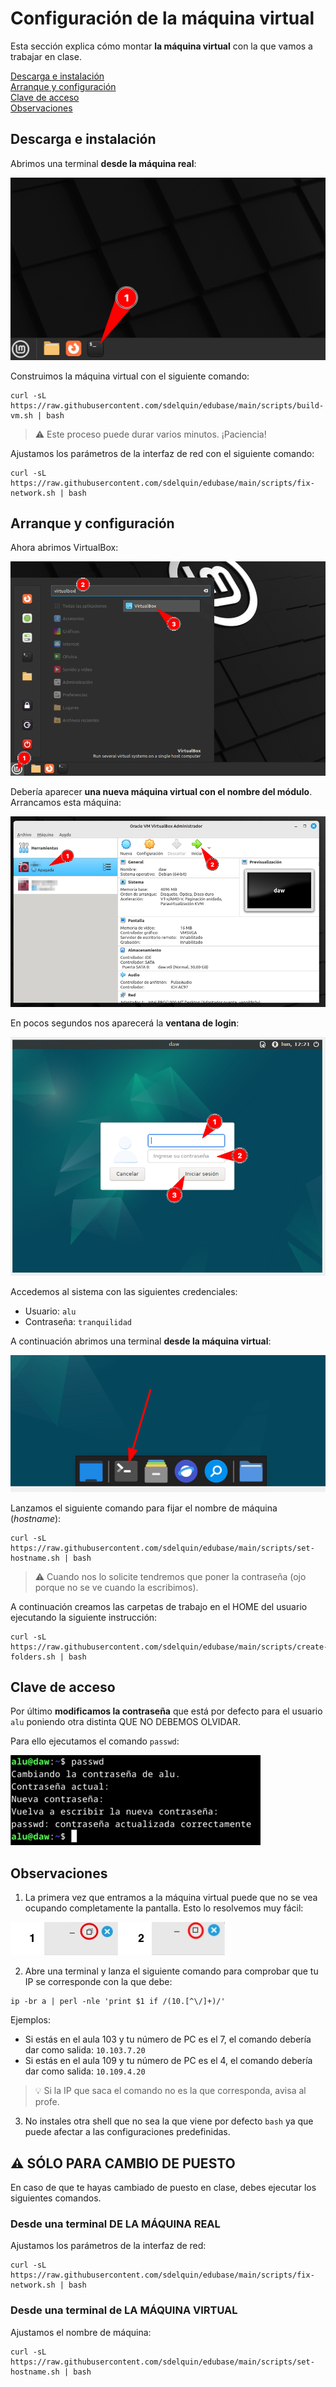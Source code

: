 # Configuración de la máquina virtual

Esta sección explica cómo montar **la máquina virtual** con la que vamos a trabajar en clase.

[Descarga e instalación](#descarga-e-instalación)  
[Arranque y configuración](#arranque-y-configuración)  
[Clave de acceso](#clave-de-acceso)  
[Observaciones](#observaciones)

## Descarga e instalación

Abrimos una terminal **desde la máquina real**:

![Open terminal](./images/vm-setup/open-terminal.png)

Construimos la máquina virtual con el siguiente comando:

```console
curl -sL https://raw.githubusercontent.com/sdelquin/edubase/main/scripts/build-vm.sh | bash
```

> ⚠️ Este proceso puede durar varios minutos. ¡Paciencia!

Ajustamos los parámetros de la interfaz de red con el siguiente comando:

```console
curl -sL https://raw.githubusercontent.com/sdelquin/edubase/main/scripts/fix-network.sh | bash
```

## Arranque y configuración

Ahora abrimos VirtualBox:

![Open terminal](./images/vm-setup/open-virtualbox.png)

Debería aparecer **una nueva máquina virtual con el nombre del módulo**. Arrancamos esta máquina:

![Open vm](./images/vm-setup/open-vm.png)

En pocos segundos nos aparecerá la **ventana de login**:

![Login](./images/vm-setup/login-vm.png)

Accedemos al sistema con las siguientes credenciales:

- Usuario: `alu`
- Contraseña: `tranquilidad`

A continuación abrimos una terminal **desde la máquina virtual**:

![Open terminal vm](./images/vm-setup/open-terminal-vm.png)

Lanzamos el siguiente comando para fijar el nombre de máquina (_hostname_):

```console
curl -sL https://raw.githubusercontent.com/sdelquin/edubase/main/scripts/set-hostname.sh | bash
```

> ⚠️ Cuando nos lo solicite tendremos que poner la contraseña (ojo porque no se ve cuando la escribimos).

A continuación creamos las carpetas de trabajo en el HOME del usuario ejecutando la siguiente instrucción:

```console
curl -sL https://raw.githubusercontent.com/sdelquin/edubase/main/scripts/create-folders.sh | bash
```

## Clave de acceso

Por último **modificamos la contraseña** que está por defecto para el usuario `alu` poniendo otra distinta QUE NO DEBEMOS OLVIDAR.

Para ello ejecutamos el comando `passwd`:

![passwd](./images/vm-setup/passwd.png)

## Observaciones

1. La primera vez que entramos a la máquina virtual puede que no se vea ocupando completamente la pantalla. Esto lo resolvemos muy fácil:

![Pantalla completa](./images/vm-setup/full-screen.jpg)

2. Abre una terminal y lanza el siguiente comando para comprobar que tu IP se corresponde con la que debe:

```console
ip -br a | perl -nle 'print $1 if /(10.[^\/]+)/'
```

Ejemplos:

- Si estás en el aula 103 y tu número de PC es el 7, el comando debería dar como salida: `10.103.7.20`
- Si estás en el aula 109 y tu número de PC es el 4, el comando debería dar como salida: `10.109.4.20`

> 💡 Si la IP que saca el comando no es la que corresponda, avisa al profe.

3. No instales otra shell que no sea la que viene por defecto `bash` ya que puede afectar a las configuraciones predefinidas.

## ⚠️ SÓLO PARA CAMBIO DE PUESTO

En caso de que te hayas cambiado de puesto en clase, debes ejecutar los siguientes comandos.

### Desde una terminal DE LA MÁQUINA REAL

Ajustamos los parámetros de la interfaz de red:

```console
curl -sL https://raw.githubusercontent.com/sdelquin/edubase/main/scripts/fix-network.sh | bash
```

### Desde una terminal de LA MÁQUINA VIRTUAL

Ajustamos el nombre de máquina:

```console
curl -sL https://raw.githubusercontent.com/sdelquin/edubase/main/scripts/set-hostname.sh | bash
```

